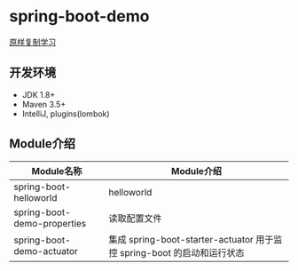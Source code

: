 # spring-boot-demo

[原样复制学习](https://github.com/xkcoding/spring-boot-demo)

## 开发环境
- JDK 1.8+
- Maven 3.5+
- IntelliJ, plugins(lombok)

## Module介绍
Module名称 | Module介绍
--- | ---
spring-boot-helloworld | helloworld
spring-boot-demo-properties | 读取配置文件
spring-boot-demo-actuator | 集成 spring-boot-starter-actuator 用于监控 spring-boot 的启动和运行状态
